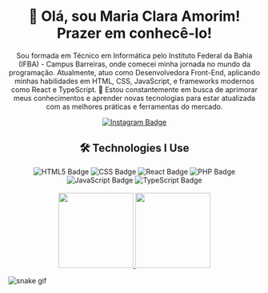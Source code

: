 <h1 align="center">
🌱 Olá, sou Maria Clara Amorim! Prazer em conhecê-lo!
</h1>

<p align="center">
  Sou formada em Técnico em Informática pelo Instituto Federal da Bahia (IFBA) - Campus Barreiras, onde comecei minha jornada no mundo da programação. Atualmente, atuo como Desenvolvedora Front-End, aplicando minhas habilidades em HTML, CSS, JavaScript, e frameworks modernos como React e TypeScript. 🐞 Estou constantemente em busca de aprimorar meus conhecimentos e aprender novas tecnologias para estar atualizada com as melhores práticas e ferramentas do mercado.
</p>

<div align="center">
  <a href="https://www.instagram.com/mariaclara.amorim_" target="_blank">
    <img src="https://img.shields.io/badge/Instagram-E4405F?style=for-the-badge&logo=instagram&logoColor=white" alt="Instagram Badge">
  </a>
</div>

<h2 align="center">
  🛠️ Technologies I Use
</h2>

<div align="center">
  <img src="https://img.shields.io/badge/HTML5-E34F26?style=for-the-badge&logo=html5&logoColor=white" alt="HTML5 Badge">
  <img src="https://img.shields.io/badge/CSS-239120?style=for-the-badge&logo=css3&logoColor=white" alt="CSS Badge">
  <img src="https://img.shields.io/badge/React-20232A?style=for-the-badge&logo=react&logoColor=61DAFB" alt="React Badge">
  <img src="https://img.shields.io/badge/PHP-777BB4?style=for-the-badge&logo=php&logoColor=white" alt="PHP Badge">
  <img src="https://img.shields.io/badge/JavaScript-F7DF1E?style=for-the-badge&logo=javascript&logoColor=black" alt="JavaScript Badge">
  <img src="https://img.shields.io/badge/TypeScript-007ACC?style=for-the-badge&logo=typescript&logoColor=white" alt="TypeScript Badge">
</div>

<br/>
<div align="center">
  <a href="https://github.com/MariaClaraAmorim">
    <img height="150em" src="https://github-readme-stats.vercel.app/api?username=MariaClaraAmorim&count_private=true&include_all_commits=true&show_icons=true&theme=dracula&hide_border=false&show_owner=true"/>
    <img height="150em" src="https://github-readme-stats.vercel.app/api/top-langs/?username=MariaClaraAmorim&theme=dracula&hide_border=false&&layout=compact"/>
  </a>
</div>

![snake gif](https://github.com/MariaClaraAmorim/Maria_Clara_Amorim/blob/70d6852a98cea516cc2ba46ebc15ce4019c5de79/github-contribution-grid-snake.svg)
